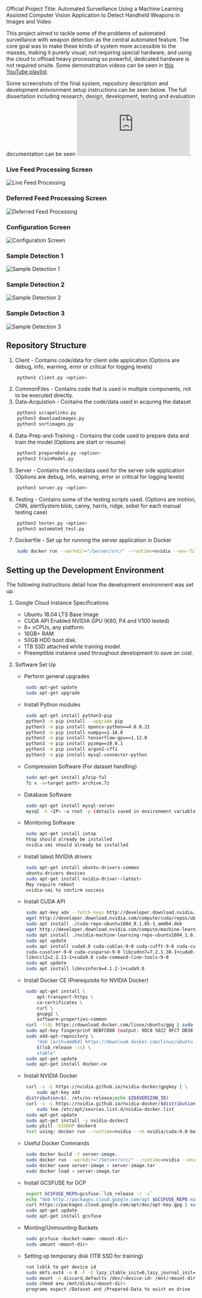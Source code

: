 Official Project Title: Automated Surveillance Using a Machine Learning Assisted Computer Vision Application to Detect Handheld Weapons in Images and Video

This project aimed to tackle some of the problems of automated surveillance with weapon detection as the central automated feature. The core goal was to make these kinds of system more accessible to the masses, making it purerly visual, not requiring special hardware, and using the cloud to offload heavy processing so powerful, dedicated hardware is not required onsite. Some demonstration videos can be seen in [this YouTube playlist](https://www.youtube.com/playlist?list=PLK5DhDZQB1eEay-w90M8QicF_nWRFuBye "Project Demonstration"). 

Some screenshots of the final system, repository description and development enivronment setup instructions can be seen below. The full dissertation including research, design, development, testing and evaluation documentation can be seen ![here](https://github.com/benjimr/CCTV-Monitoring-Visual-Weapon-Detection/blob/master/Ben%20Ryan%20FYP%20Dissertation.pdf "dissertation").

### Live Feed Processing Screen
![Live Feed Processing](https://imgur.com/4xWsxDp.jpg "Live Feed Processing")

### Deferred Feed Processing Screen
![Deferred Feed Processing](https://imgur.com/MyN2LTX.jpg "Deferred Feed Processing")

### Configuration Screen
![Configuration Screen](https://imgur.com/4vnF5Ec.jpg "Configuration Screen")

### Sample Detection 1
![Sample Detection 1](https://imgur.com/nGr7kal.jpg "Sample Detection 1")

### Sample Detection 2
![Sample Detection 2](https://imgur.com/8qnA2DY.jpg "Sample Detection 2")

### Sample Detection 3
![Sample Detection 3](https://imgur.com/mTuIPff.jpg "Sample Detection 3")


## Repository Structure

1. Client - Contains code/data for client side application (Options  are debug, info, warning, error or critical for logging levels)
```sh
    python3 client.py <option> 
```
	
2. CommonFiles - Contains code that is used in multiple components, not to be executed directly.
3. Data-Acquistion - Contains the code/data used in acquring the dataset
```sh
    python3 scrapelinks.py
    python3 downloadimages.py
    python3 sortimages.py
```
4. Data-Prep-and-Training - Contains the code used to prepare data and train the model (Options are start or resume)
```sh
    python3 prepareData.py <option>
    python3 trainModel.py
```

5. Server - Contains the code/data used for the server side application (Options  are debug, info, warning, error or critical for logging levels)
```sh
    python3 server.py <option>
```

6. Testing - Contains some of the testing scripts used. (Options are  motion, CNN, alertSystem blob, canny, harris, ridge, sobel for each manual testing case)
```sh
    python3 tester.py <option>
    python3 automated_test.py
```

7. Dockerfile - Set up for running the server application in Docker
```sh
    sudo docker run --workdir="/Server/src/" --runtime=nvidia --env-file="../envFile" --network=host server-image
```
      

## Setting up the Development Environment

The following instructions detail how the development environment was set up.
1. Google Cloud Instance Specifications
    * Ubuntu 18.04 LTS Base Image
    * CUDA API Enabled NVIDIA GPU (K80, P4 and V100 tested)
    * 8+ vCPUs, any platform.
    * 16GB+ RAM
    * 50GB HDD boot disk.
    * 1TB SSD attached while training model.
    * Preemptible instance used throughout development to save on cost.


2. Software Set Up
    * Perform general upgrades
    ```sh
        sudo apt-get update
        sudo apt-get upgrade
    ```

    * Install Python modules
    ```sh
        sudo apt-get install python3-pip
        python3 -m pip install --upgrade pip
        python3 -m pip install opencv-python==4.0.0.21
        python3 -m pip install numpy==1.16.0
        python3 -m pip install tensorflow-gpu==1.12.0
        python3 -m pip install pyzmq==18.0.1
        python3 -m pip install argon2-cffi
        python3 -m pip install mysql-connector-python
    ```

	* Compression Software (For dataset handling)
    ```sh
        sudo apt-get install p7zip-ful
        7z x -o<target path> archive.7z
    ```	
	* Database Software
    ```sh
        sudo apt-get install mysql-server
        mysql -h <IP> -u root -p (details saved in environment variables)
    ```
	* Monitoring Software
    ```sh
        sudo apt-get install iotop
        htop should already be installed
        nvidia-smi should already be installed
    ```
	* Install latest NVIDIA drivers
    ```sh
        sudo apt-get install ubuntu-drivers-common
        ubuntu-drivers devices
        sudo apt-get install nvidia-driver-<latest>
        May require reboot
        nvidia-smi to confirm success
    ```
	* Install CUDA API
    ```sh
        sudo apt-key adv --fetch-keys http://developer.download.nvidia.com/compute/cuda/repos/ubuntu1604/x86_64/7fa2af80.pub
        wget http://developer.download.nvidia.com/compute/cuda/repos/ubuntu1604/x86_64/cuda-repo-ubuntu1604_9.1.85-1_amd64.deb
        sudo apt install ./cuda-repo-ubuntu1604_9.1.85-1_amd64.deb
        wget http://developer.download.nvidia.com/compute/machine-learning/repos/ubuntu1604/x86_64/nvidia-machine-learning-repo-ubuntu1604_1.0.0-1_amd64.deb
        sudo apt install ./nvidia-machine-learning-repo-ubuntu1604_1.0.0-1_amd64.deb
        sudo apt update
        sudo apt install cuda9.0 cuda-cublas-9-0 cuda-cufft-9-0 cuda-curand-9-0 \
        cuda-cusolver-9-0 cuda-cusparse-9-0 libcudnn7=7.2.1.38-1+cuda9.0 \
        libnccl2=2.2.13-1+cuda9.0 cuda-command-line-tools-9-0
        sudo apt update
        sudo apt install libnvinfer4=4.1.2-1+cuda9.0
    ```
	* Install Docker CE (Prerequisite for NVIDIA Docker)
    ```sh
        sudo apt-get install \
            apt-transport-https \
            ca-certificates \
            curl \
            gnupg2 \
            software-properties-common
        curl -fsSL https://download.docker.com/linux/ubuntu/gpg | sudo apt-key add -
        sudo apt-key fingerprint 0EBFCD88 (output: 9DC8 5822 9FC7 DD38 854A E2D8 8D81 803C 0EBF CD88)
        sudo add-apt-repository \
            "deb [arch=amd64] https://download.docker.com/linux/ubuntu \
            $(lsb_release -cs) \
            stable"
        sudo apt-get update
        sudo apt-get install docker-ce
    ```	
	* Install NVIDIA Docker
    ```sh
        curl -s -L https://nvidia.github.io/nvidia-docker/gpgkey | \
            sudo apt-key add -
        distribution=$(. /etc/os-release;echo $ID$VERSION_ID)
        curl -s -L https://nvidia.github.io/nvidia-docker/$distribution/nvidia-docker.list | \
            sudo tee /etc/apt/sources.list.d/nvidia-docker.list
        sudo apt-get update
        sudo apt-get install -y nvidia-docker2
        sudo pkill -SIGHUP dockerd
        test using: docker run --runtime=nvidia --rm nvidia/cuda:9.0-base nvidia-smi
    ```
	* Useful Docker Commands
    ```sh
        sudo docker build -t server-image.
        sudo docker run --workdir="/Server/src/" --runtime=nvidia --env-file="../envFile" --network=host server-image
        sudo docker save server-image > server-image.tar
        sudo docker load < server-image.tar
    ```	
	* Install GCSFUSE for GCP 
    ```sh
        export GCSFUSE_REPO=gcsfuse-`lsb_release -c -s`
        echo "deb http://packages.cloud.google.com/apt $GCSFUSE_REPO main" | sudo tee /etc/apt/sources.list.d/gcsfuse.list
        curl https://packages.cloud.google.com/apt/doc/apt-key.gpg | sudo apt-key add -
        sudo apt-get update
        sudo apt-get install gcsfuse
    ```
	* Monting/Unmounting Buckets
    ```sh
        sudo gcsfuse <bucket-name> <mount-dir>
        sudo umount <mount-dir>
    ```
		
	* Setting up temporary disk (1TB SSD for training)
    ```sh
        run lsblk to get device id
        sudo mkfs.ext4 -m 0 -F -E lazy_itable_init=0,lazy_journal_init=0,discard /dev/<device-id>
        sudo mount -o discard,defaults /dev/<device-id> /mnt/<mount-dir>
        sudo chmod a+w /mnt/disks/<mount-dir>
        programs expect /Dataset and /Prepared-Data to exist on drive
    ```
